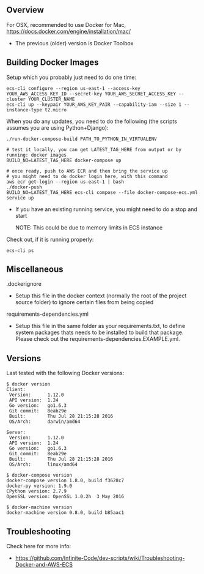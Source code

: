 Overview
--------
For OSX, recommended to use Docker for Mac, https://docs.docker.com/engine/installation/mac/
 * The previous (older) version is Docker Toolbox


Building Docker Images
----------------------
Setup which you probably just need to do one time:
```
ecs-cli configure --region us-east-1 --access-key YOUR_AWS_ACCESS_KEY_ID --secret-key YOUR_AWS_SECRET_ACCESS_KEY --cluster YOUR_CLUSTER_NAME
ecs-cli up --keypair YOUR_AWS_KEY_PAIR --capability-iam --size 1 --instance-type t2.micro
```

When you do any updates, you need to do the following (the scripts assumes you are using Python+Django):
```
./run-docker-compose-build PATH_TO_PYTHON_IN_VIRTUALENV

# test it locally, you can get LATEST_TAG_HERE from output or by running: docker images
BUILD_NO=LATEST_TAG_HERE docker-compose up

# once ready, push to AWS ECR and then bring the service up
# you might need to do docker login here, with this command
aws ecr get-login --region us-east-1 | bash
./docker-push
BUILD_NO=LATEST_TAG_HERE ecs-cli compose --file docker-compose-ecs.yml service up
```
 * If you have an existing running service, you might need to do a stop and start
   
   NOTE: This could be due to memory limits in ECS instance

Check out, if it is running properly:
```
ecs-cli ps
```

Miscellaneous
-------------
.dockerignore

 * Setup this file in the docker context (normally the root of the project
   source folder) to ignore certain files from being copied

requirements-dependencies.yml

 * Setup this file in the same folder as your requirements.txt, to define
   system packages thats needs to be installed to build that package.
   Please check out the requirements-dependencies.EXAMPLE.yml.


Versions
--------
Last tested with the following Docker versions:
```
$ docker version
Client:
 Version:      1.12.0
 API version:  1.24
 Go version:   go1.6.3
 Git commit:   8eab29e
 Built:        Thu Jul 28 21:15:28 2016
 OS/Arch:      darwin/amd64

Server:
 Version:      1.12.0
 API version:  1.24
 Go version:   go1.6.3
 Git commit:   8eab29e
 Built:        Thu Jul 28 21:15:28 2016
 OS/Arch:      linux/amd64

$ docker-compose version
docker-compose version 1.8.0, build f3628c7
docker-py version: 1.9.0
CPython version: 2.7.9
OpenSSL version: OpenSSL 1.0.2h  3 May 2016

$ docker-machine version
docker-machine version 0.8.0, build b85aac1
```

Troubleshooting
---------------
Check here for more info:
 * https://github.com/Infinite-Code/dev-scripts/wiki/Troubleshooting-Docker-and-AWS-ECS
